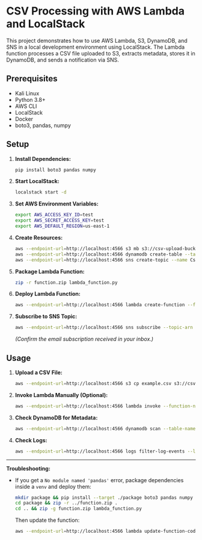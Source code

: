 # CSV Processing with AWS Lambda and LocalStack

This project demonstrates how to use AWS Lambda, S3, DynamoDB, and SNS in a local development environment using LocalStack. The Lambda function processes a CSV file uploaded to S3, extracts metadata, stores it in DynamoDB, and sends a notification via SNS.

## Prerequisites
- Kali Linux
- Python 3.8+
- AWS CLI
- LocalStack
- Docker
- boto3, pandas, numpy

## Setup
1. **Install Dependencies:**
   ```bash
   pip install boto3 pandas numpy
   ```

2. **Start LocalStack:**
   ```bash
   localstack start -d
   ```

3. **Set AWS Environment Variables:**
   ```bash
   export AWS_ACCESS_KEY_ID=test
   export AWS_SECRET_ACCESS_KEY=test
   export AWS_DEFAULT_REGION=us-east-1
   ```

4. **Create Resources:**
   ```bash
   aws --endpoint-url=http://localhost:4566 s3 mb s3://csv-upload-bucket
   aws --endpoint-url=http://localhost:4566 dynamodb create-table --table-name CsvMetadata --attribute-definitions AttributeName=filename,AttributeType=S --key-schema AttributeName=filename,KeyType=HASH --billing-mode PAY_PER_REQUEST
   aws --endpoint-url=http://localhost:4566 sns create-topic --name CsvProcessingComplete
   ```

5. **Package Lambda Function:**
   ```bash
   zip -r function.zip lambda_function.py
   ```

6. **Deploy Lambda Function:**
   ```bash
   aws --endpoint-url=http://localhost:4566 lambda create-function --function-name CsvProcessor --runtime python3.8 --role arn:aws:iam::000000000000:role/execution-role --handler lambda_function.lambda_handler --zip-file fileb://function.zip
   ```

7. **Subscribe to SNS Topic:**
   ```bash
   aws --endpoint-url=http://localhost:4566 sns subscribe --topic-arn arn:aws:sns:us-east-1:000000000000:CsvProcessingComplete --protocol email --notification-endpoint your-email@example.com
   ```
   *(Confirm the email subscription received in your inbox.)*

## Usage
1. **Upload a CSV File:**
   ```bash
   aws --endpoint-url=http://localhost:4566 s3 cp example.csv s3://csv-upload-bucket/
   ```

2. **Invoke Lambda Manually (Optional):**
   ```bash
   aws --endpoint-url=http://localhost:4566 lambda invoke --function-name CsvProcessor --payload '{"Records": [{"s3": {"bucket": {"name": "csv-upload-bucket"}, "object": {"key": "example.csv"}}}]}' response.json
   ```

3. **Check DynamoDB for Metadata:**
   ```bash
   aws --endpoint-url=http://localhost:4566 dynamodb scan --table-name CsvMetadata
   ```

4. **Check Logs:**
   ```bash
   aws --endpoint-url=http://localhost:4566 logs filter-log-events --log-group-name /aws/lambda/CsvProcessor
   ```

---
**Troubleshooting:**
- If you get a `No module named 'pandas'` error, package dependencies inside a `venv` and deploy them:
  ```bash
  mkdir package && pip install --target ./package boto3 pandas numpy
  cd package && zip -r ../function.zip .
  cd .. && zip -g function.zip lambda_function.py
  ```
  Then update the function:
  ```bash
  aws --endpoint-url=http://localhost:4566 lambda update-function-code --function-name CsvProcessor --zip-file fileb://function.zip
  ```

